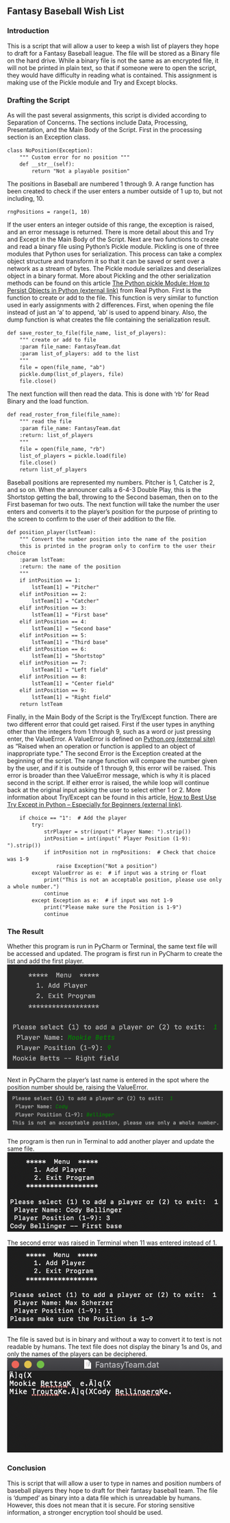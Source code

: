 ## Fantasy Baseball Wish List

### Introduction
This is a script that will allow a user to keep a wish list of players they hope to draft for a Fantasy Baseball league.  The file will be stored as a Binary file on the hard drive.  While a binary file is not the same as an encrypted file, it will not be printed in plain text, so that if someone were to open the script, they would have difficulty in reading what is contained.
This assignment is making use of the Pickle module and Try and Except blocks.

### Drafting the Script
As will the past several assignments, this script is divided according to Separation of Concerns.  The sections include Data, Processing, Presentation, and the Main Body of the Script.  First in the processing section is an Exception class.
```
class NoPosition(Exception):
    """ Custom error for no position """
    def __str__(self):
        return "Not a playable position"
```
The positions in Baseball are numbered 1 through 9.  A range function has been created to check if the user enters a number outside of 1 up to, but not including, 10.
```
rngPositions = range(1, 10)
```
If the user enters an integer outside of this range, the exception is raised, and an error message is returned.  There is more detail about this and Try and Except in the Main Body of the Script.
Next are two functions to create and read a binary file using Python’s Pickle module.  Pickling is one of three modules that Python uses for serialization.  This process can take a complex object structure and transform it so that it can be saved or sent over a network as a stream of bytes.  The Pickle module serializes and deserializes object in a binary format.  More about Pickling and the other serialization methods can be found on this article [The Python pickle Module: How to Persist Objects in Python (external link)](https://realpython.com/python-pickle-module/) from Real Python.
First is the function to create or add to the file.   This function is very similar to function used in early assignments with 2 differences.  First, when opening the file instead of just an ‘a’ to append, ‘ab’ is used to append binary.  Also, the dump function is what creates the file containing the serialization result.
```
def save_roster_to_file(file_name, list_of_players):
    """ create or add to file
    :param file_name: FantasyTeam.dat
    :param list_of_players: add to the list
    """
    file = open(file_name, "ab")
    pickle.dump(list_of_players, file)
    file.close()
```
The next function will then read the data.  This is done with ‘rb’ for Read Binary and the load function.
```
def read_roster_from_file(file_name):
    """ read the file
    :param file_name: FantasyTeam.dat
    :return: list_of_players
    """
    file = open(file_name, "rb")
    list_of_players = pickle.load(file)
    file.close()
    return list_of_players
```
Baseball positions are represented my numbers.  Pitcher is 1, Catcher is 2, and so on.   When the announcer calls a 6-4-3 Double Play, this is the Shortstop getting the ball, throwing to the Second baseman, then on to the First baseman for two outs. The next function will take the number the user enters and converts it to the player’s position for the purpose of printing to the screen to confirm to the user of their addition to the file.
```
def position_player(lstTeam):
    """ Convert the number position into the name of the position
    this is printed in the program only to confirm to the user their choice
    :param lstTeam:
    :return: the name of the position
    """
    if intPosition == 1:
        lstTeam[1] = "Pitcher"
    elif intPosition == 2:
        lstTeam[1] = "Catcher"
    elif intPosition == 3:
        lstTeam[1] = "First base"
    elif intPosition == 4:
        lstTeam[1] = "Second base"
    elif intPosition == 5:
        lstTeam[1] = "Third base"
    elif intPosition == 6:
        lstTeam[1] = "Shortstop"
    elif intPosition == 7:
        lstTeam[1] = "Left field"
    elif intPosition == 8:
        lstTeam[1] = "Center field"
    elif intPosition == 9:
        lstTeam[1] = "Right field"
    return lstTeam
```

Finally, in the Main Body of the Script is the Try/Except function.  There are two different error that could get raised.  First if the user types in anything other than the integers from 1 through 9, such as a word or just pressing enter, the ValueError.  A ValueError is defined on [Python.org (external site)](https://docs.python.org/3/library/exceptions.html) as “Raised when an operation or function is applied to an object of inappropriate type.”  The second Error is the Exception created at the beginning of the script.  The range function will compare the number given by the user, and if it is outside of 1 through 9, this error will be raised.  This error is broader than thee ValueError message, which is why it is placed second in the script.  If either error is raised, the while loop will continue back at the original input asking the user to select either 1 or 2.  More information about Try/Except can be found in this article, [How to Best Use Try Except in Python – Especially for Beginners (external link)](https://www.techbeamers.com/use-try-except-python/).
```
    if choice == "1":  # Add the player
        try:
            strPlayer = str(input(" Player Name: ").strip())
            intPosition = int(input(" Player Position (1-9): ").strip())
            if intPosition not in rngPositions:  # Check that choice was 1-9
                raise Exception("Not a position")
        except ValueError as e:  # if input was a string or float
            print("This is not an acceptable position, please use only a whole number.")
            continue
        except Exception as e:  # if input was not 1-9
            print("Please make sure the Position is 1-9")
            continue
```

### The Result
Whether this program is run in PyCharm or Terminal, the same text file will be accessed and updated.  The program is first run in PyCharm to create the list and add the first player.
![](figures/figure77.png)

Next in PyCharm the player’s last name is entered in the spot where the position number should be, raising the ValueError.
![](figures/figure78.png)

The program is then run in Terminal to add another player and update the same file.
![](figures/figure79.png)

The second error was raised in Terminal when 11 was entered instead of 1.
![](figures/figure710.png)

The file is saved but is in binary and without a way to convert it to text is not readable by humans.  The text file does not display the binary 1s and 0s, and only the names of the players can be deciphered.
![](figures/figure711.png)

### Conclusion
This is script that will allow a user to type in names and position numbers of baseball players they hope to draft for their fantasy baseball team.  The file is ‘dumped’ as binary into a data file which is unreadable by humans.  However, this does not mean that it is secure.  For storing sensitive information, a stronger encryption tool should be used.
